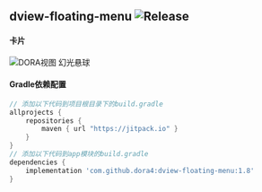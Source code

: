 dview-floating-menu
![Release](https://jitpack.io/v/dora4/dview-floating-menu.svg)
--------------------------------

#### 卡片
![DORA视图 幻光悬球](https://github.com/user-attachments/assets/632c6536-4fcf-4f13-94ac-eb4eaf7c3faf)

#### Gradle依赖配置

```groovy
// 添加以下代码到项目根目录下的build.gradle
allprojects {
    repositories {
        maven { url "https://jitpack.io" }
    }
}
// 添加以下代码到app模块的build.gradle
dependencies {
    implementation 'com.github.dora4:dview-floating-menu:1.8'
}
```
